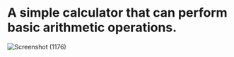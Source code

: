 # A simple calculator that can perform basic arithmetic operations.
![Screenshot (1176)](https://github.com/MuhammadSarimWaseem/Calculator/assets/99094444/9b757134-40f2-4969-a3a6-a6c2332c91c3)
